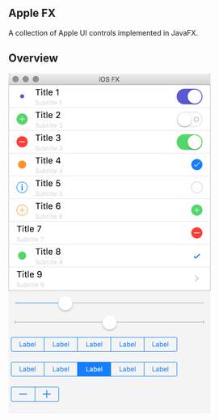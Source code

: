 ## Apple FX
A collection of Apple UI controls implemented in JavaFX.

## Overview
![Overview](https://raw.githubusercontent.com/HanSolo/iosfx/master/iOSFX.png)
